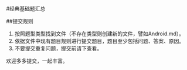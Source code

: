 #经典基础题汇总

##提交规则

1. 按照题型类型找到文件（不存在类型则创建新的文件，譬如Android.md）。
2. 依据文件中现有题目规则进行提交题目，题目至少包括问题、答案、原因。
3. 不要提交重复问题，提交前请下查看。


欢迎多多提交，一起丰富。
